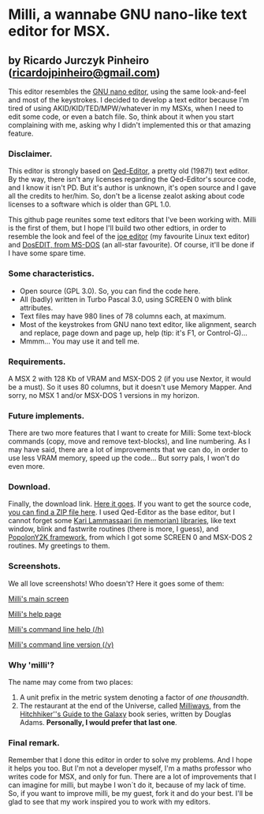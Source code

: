 # Milli, a wannabe GNU nano-like text editor for MSX.
## by Ricardo Jurczyk Pinheiro (ricardojpinheiro@gmail.com)

This editor resembles the [GNU nano editor](https://www.nano-editor.org), using the same look-and-feel and most of the keystrokes. I decided to develop a text editor because I'm tired of using AKID/KID/TED/MPW/whatever in my MSXs, when I need to edit some code, or even a batch file. So, think about it when you start complaining with me, asking why I didn't implemented this or that amazing feature. 

### Disclaimer.
This editor is strongly based on [Qed-Editor](https://texteditors.org/cgi-bin/wiki.pl?Qed-Pascal), a pretty old (1987!) text editor. By the way, there isn't any licenses regarding the Qed-Editor's source code, and I know it isn't PD. But it's author is unknown, it's open source and I gave all the credits to her/him. So, don't be a license zealot asking about code licenses to a software which is older than GPL 1.0.

This github page reunites some text editors that I've been working with. Milli is the first of them, but I hope I'll build two other edtiors, in order to resemble the look and feel of the [joe editor](http://joe-editor.sourceforge.net/) (my favourite Linux text editor) and [DosEDIT, from MS-DOS](https://texteditors.org/cgi-bin/wiki.pl?DosEdit) (an all-star favourite). Of course, it'll be done if I have some spare time.

### Some characteristics.
- Open source (GPL 3.0). So, you can find the code here.
- All (badly) written in Turbo Pascal 3.0, using SCREEN 0 with blink attributes.
- Text files may have 980 lines of 78 columns each, at maximum.
- Most of the keystrokes from GNU nano text editor, like alignment, search and replace, page down and page up, help (tip: it's F1, or Control-G)...
- Mmmm... You may use it and tell me.

### Requirements.
A MSX 2 with 128 Kb of VRAM and MSX-DOS 2 (if you use Nextor, it would be a must). So it uses 80 columns, but it doesn't use Memory Mapper. And sorry, no MSX 1 and/or MSX-DOS 1 versions in my horizon.

### Future implements.
There are two more features that I want to create for Milli: Some text-block commands (copy, move and remove text-blocks), and line numbering. As I may have said, there are a lot of improvements that we can do, in order to use less VRAM memory, speed up the code... But sorry pals, I won't do even more.  

### Download.
Finally, the download link. [Here it goes](https://github.com/ricardojpinheiro/nanomsx/blob/main/milli.com). If you want to get the source code, [you can find a ZIP file here](https://github.com/ricardojpinheiro/nanomsx/blob/main/milli.zip). I used Qed-Editor as the base editor, but I cannot forget some [Kari Lammassaari (in memorian) libraries](https://manuel.msxnet.org/msx/softw/), like text window, blink and fastwrite routines (there is more, I guess), and [PopolonY2K framework](http://www.popolony2k.com.br/), from which I got some SCREEN 0 and MSX-DOS 2 routines. My greetings to them.

### Screenshots.
We all love screenshots! Who doesn't? Here it goes some of them:

[Milli's main screen](https://github.com/ricardojpinheiro/nanomsx/blob/main/milli%20main%20screen.png)

[Milli's help page](https://github.com/ricardojpinheiro/nanomsx/blob/main/milli%20help.png)

[Milli's command line help (/h)](https://github.com/ricardojpinheiro/nanomsx/blob/main/milli%20command%20line%20help.png)

[Milli's command line version (/v)](https://github.com/ricardojpinheiro/nanomsx/blob/main/milli%20version.png)

### Why 'milli'?
The name may come from two places:
1. A unit prefix in the metric system denoting a factor of _one thousandth_.
2. The restaurant at the end of the Universe, called [Milliways](https://hitchhikers.fandom.com/wiki/Milliways), from the [Hitchhiker''s Guide to the Galaxy](https://hitchhikers.fandom.com/wiki/Main_Page) book series, written by Douglas Adams. **Personally, I would prefer that last one**. 

### Final remark.
Remember that I done this editor in order to solve my problems. And I hope it helps you too. But I'm not a developer myself, I'm a maths professor who writes code for MSX, and only for fun. There are a lot of improvements that I can imagine for milli, but maybe I won´t do it, because of my lack of time. So, if you want to improve milli, be my guest, fork it and do your best. I'll be glad to see that my work inspired you to work with my editors.
